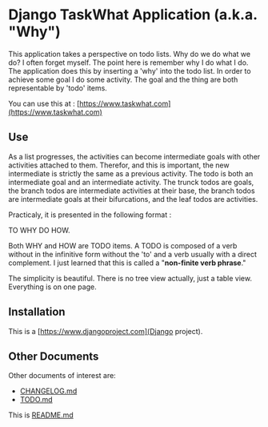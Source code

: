 # Django TaskWhat Application (a.k.a. "Why")

This application takes a perspective on todo lists. Why do we do what we do? I often forget myself. The point here is remember why I do what I do. The application does this by inserting a 'why' into the todo list. In order to achieve some goal I do some activity. The goal and the thing are both representable by 'todo' items. 

You can use this at :
[https://www.taskwhat.com](https://www.taskwhat.com)

## Use

As a list progresses, the activities can become intermediate goals with other activities attached to them. Therefor, and this is important, the new intermediate is strictly the same as a previous activity. The todo is both an intermediate goal and an intermediate activity. The trunck todos are goals, the branch todos are intermediate activities at their base, the branch todos are intermediate goals at their bifurcations, and the leaf todos are activities.

Practicaly, it is presented in the following format :

TO WHY DO HOW.

Both WHY and HOW are TODO items. A TODO is composed of a verb without in the infinitive form without the 'to' and a verb usually with a direct complement. I just learned that this is called a "**non-finite verb phrase**."

The simplicity is beautiful. There is no tree view actually, just a table view. Everything is on one page. 

## Installation

This is a [https://www.djangoproject.com](Django project).

## Other Documents

Other documents of interest are:

* [CHANGELOG.md](./CHANGELOG.md)
* [TODO.md](./TODO.md)

This is [README.md](./README.md)
